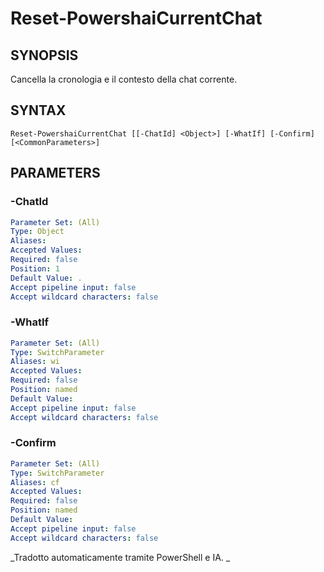 ﻿---
external help file: powershai-help.xml
schema: 2.0.0
powershai: true
---

# Reset-PowershaiCurrentChat

## SYNOPSIS <!--!= @#Synop !-->
Cancella la cronologia e il contesto della chat corrente.

## SYNTAX <!--!= @#Syntax !-->

```
Reset-PowershaiCurrentChat [[-ChatId] <Object>] [-WhatIf] [-Confirm] [<CommonParameters>]
```

## PARAMETERS <!--!= @#Params !-->

### -ChatId

```yml
Parameter Set: (All)
Type: Object
Aliases: 
Accepted Values: 
Required: false
Position: 1
Default Value: .
Accept pipeline input: false
Accept wildcard characters: false
```

### -WhatIf

```yml
Parameter Set: (All)
Type: SwitchParameter
Aliases: wi
Accepted Values: 
Required: false
Position: named
Default Value: 
Accept pipeline input: false
Accept wildcard characters: false
```

### -Confirm

```yml
Parameter Set: (All)
Type: SwitchParameter
Aliases: cf
Accepted Values: 
Required: false
Position: named
Default Value: 
Accept pipeline input: false
Accept wildcard characters: false
```




<!--PowershaiAiDocBlockStart-->
_Tradotto automaticamente tramite PowerShell e IA. 
_
<!--PowershaiAiDocBlockEnd-->
